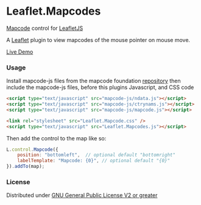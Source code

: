 # Leaflet.Mapcodes

[Mapcode](http://mapcode.com) control for [LeafletJS](http://leafletjs.com)

A [Leaflet](https://github.com/Leaflet/Leaflet) plugin to view mapcodes of the
mouse pointer on mouse move.

[Live Demo](http://matlads.github.io/Leaflet.Mapcodes/examples/demo.html)

### Usage

Install mapcode-js files from the mapcode foundation
[repository](https://github.com/mapcode-foundation/mapcode-js) then include the
mapcode-js files, before this plugins Javascript, and CSS code

``` html
<script type="text/javascript" src="mapcode-js/ndata.js"></script>
<script type="text/javascript" src="mapcode-js/ctrynams.js"></script>
<script type="text/javascript" src="mapcode-js/mapcode.js"></script>

<link rel="stylesheet" src="Leaflet.Mapcode.css" />
<script type="text/javascript" src="Leaflet.Mapcodes.js"></script>
```

Then add the control to the map like so:

```javascript
L.control.Mapcode({
    position: "bottomleft",  // optional default "bottomright"
    labelTemplate: "Mapcode: {0}", // optional default "{0}"
}).addTo(map);
```


### License
Distributed under [GNU General Public License V2 or greater](http://www.gnu.org/licenses/gpl.html)

